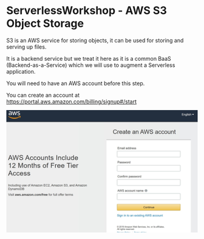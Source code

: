 # ServerlessWorkshop - AWS S3 Object Storage

S3 is an AWS service for storing objects, it can be used for storing and serving up files.

It is a backend service but we treat it here as it is a common BaaS (Backend-as-a-Service) which we will use to augment a Serverless application.

You will need to have an AWS account before this step.

You can create an account at https://portal.aws.amazon.com/billing/signup#/start

![](images/AWS-SIGNUP.JPG)
